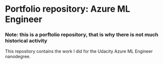 # Portfolio repository: Azure ML Engineer

### Note: this is a porftolio repository, that is why there is not much historical activity

This repository contains the work I did for the Udacity Azure ML Engineer nanodegree.
